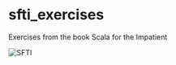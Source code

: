 # sfti_exercises
Exercises from the book Scala for the Impatient

![SFTI](https://horstmann.com/scala/images/cover2.jpg)
